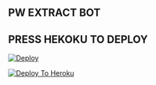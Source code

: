 ## PW EXTRACT BOT

## PRESS HEKOKU TO DEPLOY
[![Deploy](https://www.herokucdn.com/deploy/button.svg)](https://heroku.com/deploy?template=https://github.com/)

[![Deploy To Heroku](https://www.herokucdn.com/deploy/button.svg)](https://dashboard.heroku.com/new?button-url=https://github.com/xpingpongx/Extractor-V3&template=https://github.com/Chiru63019/Chiru-uploader-new-01)

